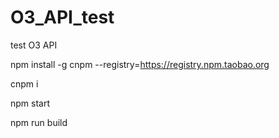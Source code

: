 # O3_API_test
test O3 API

npm install -g cnpm --registry=https://registry.npm.taobao.org

cnpm i

npm start


npm run build